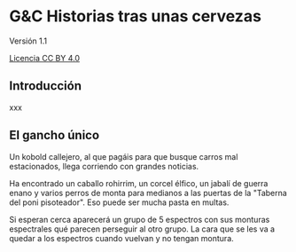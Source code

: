 
# G&C Historias tras unas cervezas

Versión 1.1

[Licencia CC BY 4.0](https://creativecommons.org/licenses/by/4.0/deed.es)

## Introducción

xxx

## El gancho único

Un kobold callejero, al que pagáis para que busque carros mal estacionados, llega corriendo con grandes noticias.

Ha encontrado un caballo rohirrim, un corcel élfico, un jabalí de guerra enano y varios perros de monta para medianos a las puertas de la "Taberna del poni pisoteador". Eso puede ser mucha pasta en multas.

Si esperan cerca aparecerá un grupo de 5 espectros con sus monturas espectrales qué parecen perseguir al otro grupo.
La cara que se les va a quedar a los espectros cuando vuelvan y no tengan montura.